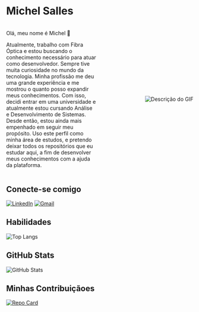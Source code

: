 # Michel Salles

<div style="display: flex; align-items: center; justify-content: center; margin-top: 20px;">
  <div style="flex: 1;">
    <p>Olá, meu nome é Michel 🤙

Atualmente, trabalho com Fibra Óptica e estou buscando o conhecimento necessário para atuar como desenvolvedor. Sempre tive muita curiosidade no mundo da tecnologia. Minha profissão me deu uma grande experiência e me mostrou o quanto posso expandir meus conhecimentos. Com isso, decidi entrar em uma universidade e atualmente estou cursando Análise e Desenvolvimento de Sistemas. Desde então, estou ainda mais empenhado em seguir meu propósito. Uso este perfil como minha área de estudos, e pretendo deixar todos os repositórios que eu estudar aqui, a fim de desenvolver meus conhecimentos com a ajuda da plataforma.</p>
  </div>
  <div style="flex: 1; text-align: right; margin-left: 20px;" >
    <img src="https://camo.githubusercontent.com/b9d2cf6f810f95b5fb495edca02c307d492c32f71a62ab6c801e416fa5492338/68747470733a2f2f692e70696e696d672e636f6d2f6f726967696e616c732f37372f63612f61332f37376361613332383834643733356434333961646534356261333766656166322e676966" alt="Descrição do GIF" style="max-width: 100%; height: auto;">
  </div>
</div>





## Conecte-se comigo
[![LinkedIn](https://img.shields.io/badge/LinkedIn-0077B5?style=for-the-badge&logo=linkedin&logoColor=white)](https://www.linkedin.com/in/michel-salles-10a080b6/)
[![Gmail](https://img.shields.io/badge/Gmail-333333?style=for-the-badge&logo=gmail&logoColor=red)](mailto:michelsalles11@gmail.com)
 
## Habilidades
![Top Langs](https://github-readme-stats-git-masterrstaa-rickstaa.vercel.app/api/top-langs/?username=MichelSalles&layout=compact&bg_color=000&border_color=30A3DC&title_color=E94D5F&text_color=FFF)
## GitHub Stats
![GitHub Stats](https://github-readme-stats.vercel.app/api?username=MichelSalles&theme=transparent&bg_color=000&border_color=30A3DC&show_icons=true&icon_color=30A3DC&title_color=E94D5F&text_color=FFF)
## Minhas Contribuiçãoes
[![Repo Card](https://github-readme-stats.vercel.app/api/pin/?username=MichelSalles&repo=Site-Sorteio&bg_color=000&border_color=30A3DC&show_icons=true&icon_color=30A3DC&title_color=E94D5F&text_color=FFF)](https://github.com/MichelSalles/Site-Sorteio)
